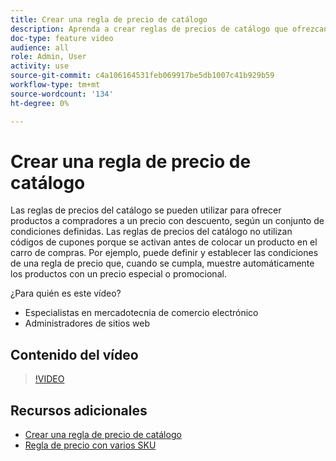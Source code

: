 ```yaml
---
title: Crear una regla de precio de catálogo
description: Aprenda a crear reglas de precios de catálogo que ofrezcan productos a compradores a un precio descuento en función de un conjunto de condiciones definidas.
doc-type: feature video
audience: all
role: Admin, User
activity: use
source-git-commit: c4a106164531feb069917be5db1007c41b929b59
workflow-type: tm+mt
source-wordcount: '134'
ht-degree: 0%

---
```


# Crear una regla de precio de catálogo

Las reglas de precios del catálogo se pueden utilizar para ofrecer productos a compradores a un precio con descuento, según un conjunto de condiciones definidas. Las reglas de precios del catálogo no utilizan códigos de cupones porque se activan antes de colocar un producto en el carro de compras. Por ejemplo, puede definir y establecer las condiciones de una regla de precio que, cuando se cumpla, muestre automáticamente los productos con un precio especial o promocional.

¿Para quién es este vídeo?

- Especialistas en mercadotecnia de comercio electrónico
- Administradores de sitios web

## Contenido del vídeo

>[!VIDEO](https://video.tv.adobe.com/v/343834?quality=12&learn=on)

## Recursos adicionales

- [Crear una regla de precio de catálogo](https://docs.magento.com/user-guide/marketing/price-rules-catalog-create.html)
- [Regla de precio con varios SKU](https://docs.magento.com/user-guide/marketing/price-rule-multiple-sku.html)
